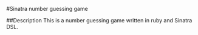 #Sinatra number guessing game

##Description
This is a number guessing game written in ruby and Sinatra DSL.
